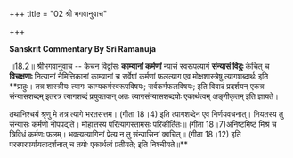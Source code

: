 +++
title = "02 श्री भगवानुवाच"

+++




**Sanskrit Commentary By Sri Ramanuja**

॥18.2॥ श्रीभगवानुवाच -- केचन विद्वांसः **काम्यानां कर्मणां** न्यासं
स्वरूपत्यागं **संन्यासं विदुः** केचित् च **विचक्षणाः** नित्यानां
नैमित्तिकानां काम्यानां च सर्वेषां कर्मणां फलत्याग एव मोक्षशास्त्रेषु
त्यागशब्दार्थः इति **प्राहुः। तत्र शास्त्रीयः त्यागः
काम्यकर्मस्वरूपविषयः; सर्वकर्मफलविषयः; इति विवादं प्रदर्शयन् एकत्र
संन्यासशब्दम् इतरत्र त्यागशब्दं प्रयुक्तवान् अतः त्यागसंन्यासशब्दयोः
एकार्थत्वम् अङ्गीकृतम् इति ज्ञायते।  
  
तथानिश्चयं श्रृणु मे तत्र त्यागे भरतसत्तम। (गीता 18।4) इति त्यागशब्देन
एव निर्णयवचनात्। नियतस्य तु संन्यासः कर्मणो नोपपद्यते। मोहात्तस्य
परित्यागस्तामसः परिकीर्तितः॥ (गीता 18।7)अनिष्टमिष्टं मिश्रं च त्रिविधं
कर्मणः फलम्। भवत्यत्यागिनां प्रेत्य न तु संन्यासिनां क्वचित्॥ (गीता
18।12) इति परस्परपर्यायतादर्शनात् च तयोः एकार्थत्वं प्रतीयते; इति
निश्चीयते॥**

